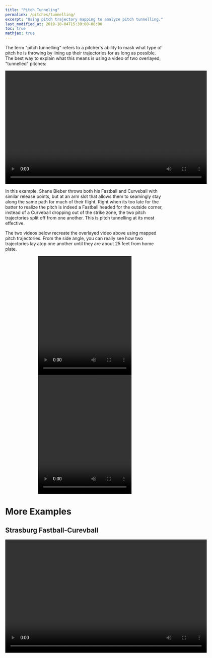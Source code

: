 ```yaml
---
title: "Pitch Tunneling"
permalink: /pitches/tunnelling/
excerpt: "Using pitch trajectory mapping to analyze pitch tunnelling."
last_modified_at: 2019-10-04T15:39:00-08:00
toc: true
mathjax: true
---
```

The term "pitch tunnelling" refers to a pitcher's ability to mask what type of pitch he is throwing by lining up their trajectories for as long as possible. The best way to explain what this means is using a video of two overlayed, "tunnelled" pitches:

<p align="center">
    <video width="640" height="360" controls="controls">
        <source src="/assets/videos/Bieber_FF_CU_vid.mp4" type="video/mp4">
    </video>
</p>

In this example, Shane Bieber throws both his Fastball and Curveball with similar release points, but at an arm slot that allows them to seamingly stay along the same path for much of their flight. Right when its too late for the batter to realize the pitch is indeed a Fastball headed for the outside corner, instead of a Curveball dropping out of the strike zone, the two pitch trajectories split off from one another. This is pitch tunnelling at its most effective.

The two videos below recreate the overlayed video above using mapped pitch trajectories. From the side angle, you can really see how two trajectories lay atop one another until they are about 25 feet from home plate.


<p align="center">
    <video width="297" height="378" controls="controls">
        <source src="/assets/videos/Bieber_FF_CU_broadcast.mp4" type="video/mp4">
    </video>
    <video width="297" height="378" controls="controls">
        <source src="/assets/videos/Bieber_FF_CU_side.mp4" type="video/mp4">
    </video>
</p>

# More Examples
## Strasburg Fastball-Curevball
<p align="center">
    <video width="640" height="360" controls="controls">
        <source src="/assets/videos/Stras_FF_CU.webm" type="video/webm">
    </video>
</p>

